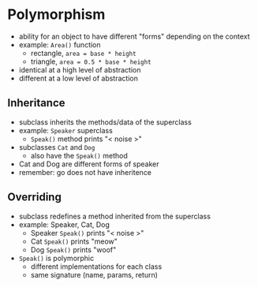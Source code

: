 # Polymorphism

- ability for an object to have different "forms" depending on the context
- example: `Area()` function
  - rectangle, `area = base * height`
  - triangle, `area = 0.5 * base * height`
- identical at a high level of abstraction
- different at a low level of abstraction

## Inheritance

- subclass inherits the methods/data of the superclass
- example: `Speaker` superclass
  - `Speak()` method prints "< noise >"
- subclasses `Cat` and `Dog`
  - also have the `Speak()` method
- Cat and Dog are different forms of speaker
- remember: go does not have inheritence

## Overriding

- subclass redefines a method inherited from the superclass
- example: Speaker, Cat, Dog
  - Speaker `Speak()` prints "< noise >"
  - Cat `Speak()` prints "meow"
  - Dog `Speak()` prints "woof"
- `Speak()` is polymorphic
  - different implementations for each class
  - same signature (name, params, return)
